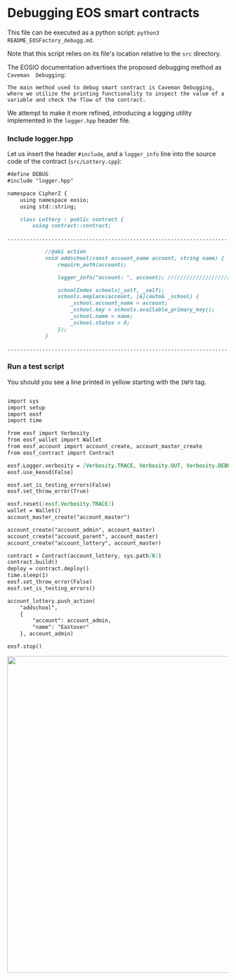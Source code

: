# Debugging EOS smart contracts

This file can be executed as a python script: 
`python3 README_EOSFactory_debugg.md`.

Note that this script relies on its file's location relative to the `src` directory.

The EOSIO documentation advertises the proposed debugging method as `Caveman 
Debugging`:

```
The main method used to debug smart contract is Caveman Debugging, where we utilize the printing functionality to inspect the value of a variable and check the flow of the contract.
```

We attempt to make it more refined, introducing a logging utility implemented 
in the `logger.hpp` header file.

### Include logger.hpp

Let us insert the header `#include`, and a `logger_info` line into the source 
code of the contract (`src/Lottery.cpp`):

```md
#define DEBUG
#include "logger.hpp"

namespace CipherZ {
    using namespace eosio;
    using std::string;

    class Lottery : public contract {
        using contract::contract;

...............................................................................        
        
            //@abi action
            void addschool(const account_name account, string name) {
                require_auth(account);

                logger_info("account: ", account); ///////////////////////////

                schoolIndex schools(_self, _self);
                schools.emplace(account, [&](auto& _school) {
                    _school.account_name = account;
                    _school.key = schools.available_primary_key();
                    _school.name = name;
                    _school.status = 0;
                });
            }

...............................................................................
```

### Run a test script

You should you see a line printed in yellow starting with the `INFO` tag.


```md

import sys
import setup
import eosf
import time

from eosf import Verbosity
from eosf_wallet import Wallet
from eosf_account import account_create, account_master_create
from eosf_contract import Contract

eosf.Logger.verbosity = [Verbosity.TRACE, Verbosity.OUT, Verbosity.DEBUG]
eosf.use_keosd(False)

eosf.set_is_testing_errors(False)
eosf.set_throw_error(True)

eosf.reset([eosf.Verbosity.TRACE]) 
wallet = Wallet()
account_master_create("account_master")

account_create("account_admin", account_master)
account_create("account_parent", account_master)
account_create("account_lottery", account_master)

contract = Contract(account_lottery, sys.path[0])
contract.build()
deploy = contract.deploy()
time.sleep(1)
eosf.set_throw_error(False)
eosf.set_is_testing_errors()

account_lottery.push_action(
    "addschool",
    {
        "account": account_admin,
        "name": "Eastover"
    }, account_admin)

eosf.stop()

```
<img src="resources/images/debugging.png" width="720px"/>
